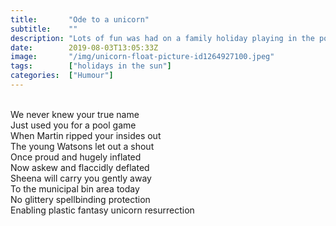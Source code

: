 ```yaml
---
title:       "Ode to a unicorn"
subtitle:    ""
description: "Lots of fun was had on a family holiday playing in the pool with an inflatable unicorn "
date:        2019-08-03T13:05:33Z
image:       "/img/unicorn-float-picture-id1264927100.jpeg"
tags:        ["holidays in the sun"]
categories:  ["Humour"]
---
```

<br>We never knew your true name
<br>Just used you for a pool game
<br>When Martin ripped your insides out
<br>The young Watsons let out a shout
<br>Once proud and hugely inflated
<br>Now askew and flaccidly deflated
<br>Sheena will carry you gently away
<br>To the municipal bin area today
<br>No glittery spellbinding protection
<br>Enabling plastic fantasy unicorn resurrection